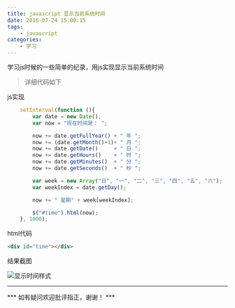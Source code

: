 ```yaml
---
title: javascript 显示当前系统时间
date: 2016-07-24 15:00:15
tags:
    - javascript
categories:
    - 学习
---
```

学习js时候的一些简单的纪录，用js实现显示当前系统时间

> 详细代码如下

<!-- more -->

js实现
```javascript
	setInterval(function (){
		var date = new Date();
		var now = "现在时间是： ";

		now += date.getFullYear() + " 年 ";
		now += (date.getMonth()+1)+ " 月 ";
		now += date.getDate()     + " 日 ";
		now += date.getHours()    + " 时 ";
		now += date.getMinutes()  + " 分 ";
		now += date.getSeconds()  + " 秒 ";

		var week = new Array("日", "一", "二", "三", "四", "五", "六");
		var weekIndex = date.getDay();

		now += " 星期" + week[weekIndex];

		$("#time").html(now);
	}, 1000);
```
html代码
```html
<div id="time"></div>
```
结果截图

![显示时间样式](http://onl0zwdvm.bkt.clouddn.com/jstime.png)

---

*** 如有疑问欢迎批评指正，谢谢！ ***
